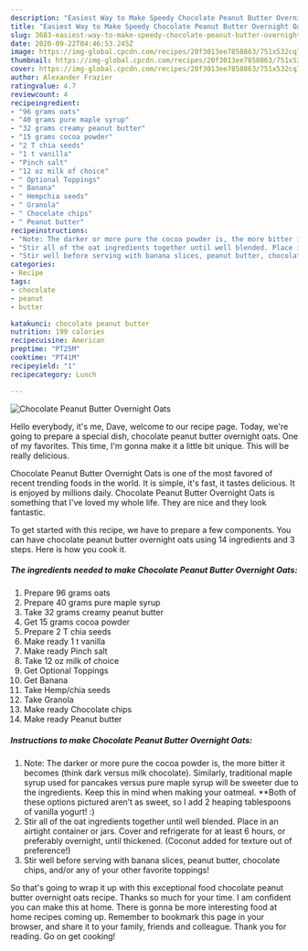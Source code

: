 ```yaml
---
description: "Easiest Way to Make Speedy Chocolate Peanut Butter Overnight Oats"
title: "Easiest Way to Make Speedy Chocolate Peanut Butter Overnight Oats"
slug: 3683-easiest-way-to-make-speedy-chocolate-peanut-butter-overnight-oats
date: 2020-09-22T04:46:53.245Z
image: https://img-global.cpcdn.com/recipes/20f3013ee7858863/751x532cq70/chocolate-peanut-butter-overnight-oats-recipe-main-photo.jpg
thumbnail: https://img-global.cpcdn.com/recipes/20f3013ee7858863/751x532cq70/chocolate-peanut-butter-overnight-oats-recipe-main-photo.jpg
cover: https://img-global.cpcdn.com/recipes/20f3013ee7858863/751x532cq70/chocolate-peanut-butter-overnight-oats-recipe-main-photo.jpg
author: Alexander Frazier
ratingvalue: 4.7
reviewcount: 4
recipeingredient:
- "96 grams oats"
- "40 grams pure maple syrup"
- "32 grams creamy peanut butter"
- "15 grams cocoa powder"
- "2 T chia seeds"
- "1 t vanilla"
- "Pinch salt"
- "12 oz milk of choice"
- " Optional Toppings"
- " Banana"
- " Hempchia seeds"
- " Granola"
- " Chocolate chips"
- " Peanut butter"
recipeinstructions:
- "Note: The darker or more pure the cocoa powder is, the more bitter it becomes (think dark versus milk chocolate). Similarly, traditional maple syrup used for pancakes versus pure maple syrup will be sweeter due to the ingredients. Keep this in mind when making your oatmeal. **Both of these options pictured aren’t as sweet, so I add 2 heaping tablespoons of vanilla yogurt! :)"
- "Stir all of the oat ingredients together until well blended. Place in an airtight container or jars. Cover and refrigerate for at least 6 hours, or preferably overnight, until thickened. (Coconut added for texture out of preference!)"
- "Stir well before serving with banana slices, peanut butter, chocolate chips, and/or any of your other favorite toppings!"
categories:
- Recipe
tags:
- chocolate
- peanut
- butter

katakunci: chocolate peanut butter 
nutrition: 199 calories
recipecuisine: American
preptime: "PT25M"
cooktime: "PT41M"
recipeyield: "1"
recipecategory: Lunch

---
```



![Chocolate Peanut Butter Overnight Oats](https://img-global.cpcdn.com/recipes/20f3013ee7858863/751x532cq70/chocolate-peanut-butter-overnight-oats-recipe-main-photo.jpg)

Hello everybody, it's me, Dave, welcome to our recipe page. Today, we're going to prepare a special dish, chocolate peanut butter overnight oats. One of my favorites. This time, I'm gonna make it a little bit unique. This will be really delicious.



Chocolate Peanut Butter Overnight Oats is one of the most favored of recent trending foods in the world. It is simple, it's fast, it tastes delicious. It is enjoyed by millions daily. Chocolate Peanut Butter Overnight Oats is something that I've loved my whole life. They are nice and they look fantastic.


To get started with this recipe, we have to prepare a few components. You can have chocolate peanut butter overnight oats using 14 ingredients and 3 steps. Here is how you cook it.

<!--inarticleads1-->

##### The ingredients needed to make Chocolate Peanut Butter Overnight Oats:

1. Prepare 96 grams oats
1. Prepare 40 grams pure maple syrup
1. Take 32 grams creamy peanut butter
1. Get 15 grams cocoa powder
1. Prepare 2 T chia seeds
1. Make ready 1 t vanilla
1. Make ready Pinch salt
1. Take 12 oz milk of choice
1. Get  Optional Toppings
1. Get  Banana
1. Take  Hemp/chia seeds
1. Take  Granola
1. Make ready  Chocolate chips
1. Make ready  Peanut butter




<!--inarticleads2-->

##### Instructions to make Chocolate Peanut Butter Overnight Oats:

1. Note: The darker or more pure the cocoa powder is, the more bitter it becomes (think dark versus milk chocolate). Similarly, traditional maple syrup used for pancakes versus pure maple syrup will be sweeter due to the ingredients. Keep this in mind when making your oatmeal. **Both of these options pictured aren’t as sweet, so I add 2 heaping tablespoons of vanilla yogurt! :)
1. Stir all of the oat ingredients together until well blended. Place in an airtight container or jars. Cover and refrigerate for at least 6 hours, or preferably overnight, until thickened. (Coconut added for texture out of preference!)
1. Stir well before serving with banana slices, peanut butter, chocolate chips, and/or any of your other favorite toppings!




So that's going to wrap it up with this exceptional food chocolate peanut butter overnight oats recipe. Thanks so much for your time. I am confident you can make this at home. There is gonna be more interesting food at home recipes coming up. Remember to bookmark this page in your browser, and share it to your family, friends and colleague. Thank you for reading. Go on get cooking!
